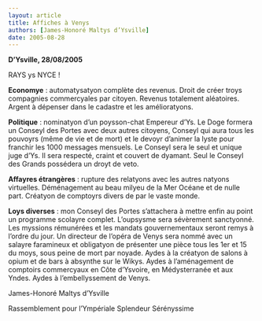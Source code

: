 ```yaml
---
layout: article
title: Affiches à Venys
authors: [James-Honoré Maltys d’Ysville]
date: 2005-08-28
---
```


**D’Ysville, 28/08/2005**

RAYS ys NYCE !

**Economye** : automatysatyon complète des revenus. Droit de créer troys compagnies commercyales par citoyen. Revenus totalement aléatoires. Argent à dépenser dans le cadastre et les amélioratyons.

**Politique** : nominatyon d’un poysson-chat Empereur d’Ys. Le Doge formera un Conseyl des Portes avec deux autres citoyens, Conseyl qui aura tous les pouvoyrs (même de vie et de mort) et le devoyr d’animer la lyste pour franchir les 1000 messages mensuels. Le Conseyl sera le seul et unique juge d’Ys. Il sera respecté, craint et couvert de dyamant. Seul le Conseyl des Grands possédera un droyt de veto.

**Affayres étrangères** : rupture des relatyons avec les autres natyons virtuelles. Déménagement au beau milyeu de la Mer Océane et de nulle part. Créatyon de comptoyrs divers de par le vaste monde.

**Loys diverses** : mon Conseyl des Portes s’attachera à mettre enfin au point un programme scolayre complet. L’oupsysme sera sévèrement sanctyonné. Les myssions rémunérées et les mandats gouvernementaux seront remys à l’ordre du jour. Un directeur de l’opéra de Venys sera nommé avec un salayre faramineux et obligatyon de présenter une pièce tous les 1er et 15 du moys, sous peine de mort par noyade. Aydes à la créatyon de salons à opium et de bars à absynthe sur le Wikys. Aydes à l’aménagement de comptoirs commercyaux en Côte d’Ysvoire, en Médysterranée et aux Yndes. Aydes à l’embellyssement de Venys.

James-Honoré Maltys d’Ysville

Rassemblement pour l’Ympériale Splendeur Sérényssime